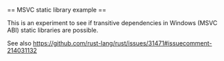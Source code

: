 == MSVC static library example ==

This is an experiment to see if transitive dependencies in
Windows (MSVC ABI) static libraries are possible.

See also https://github.com/rust-lang/rust/issues/31471#issuecomment-214031132
